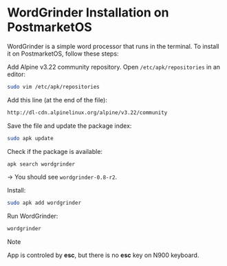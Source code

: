 # WordGrinder Installation on PostmarketOS
WordGrinder is a simple word processor that runs in the terminal. To install it on PostmarketOS, follow these steps:

Add Alpine v3.22 community repository.
Open `/etc/apk/repositories` in an editor:

```bash
sudo vim /etc/apk/repositories
```

Add this line (at the end of the file):

```bash
http://dl-cdn.alpinelinux.org/alpine/v3.22/community
```
Save the file and update the package index:

```bash
sudo apk update
```
Check if the package is available:

```bash
apk search wordgrinder
```
→ You should see `wordgrinder-0.8-r2`.

Install:

```bash
sudo apk add wordgrinder
```

Run WordGrinder:
```bash
wordgrinder
```


> [!note]
> App is controled by **esc**, but there is no **esc** key on N900 keyboard.
